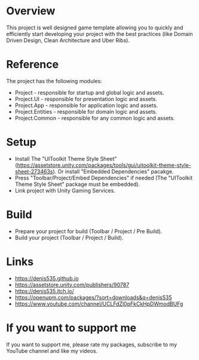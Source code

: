 # Overview
This project is well designed game template allowing you to quickly and efficiently start developing your project with the best practices (like Domain Driven Design, Clean Architecture and Uber Ribs).

# Reference
The project has the following modules:
- Project - responsible for startup and global logic and assets.
- Project.UI - responsible for presentation logic and assets.
- Project.App - responsible for application logic and assets.
- Project.Entities - responsible for domain logic and assets.
- Project.Common - responsible for any common logic and assets.

# Setup
- Install The "UIToolkit Theme Style Sheet" (https://assetstore.unity.com/packages/tools/gui/uitoolkit-theme-style-sheet-273463s). Or install "Embedded Dependencies" pacakge.
- Press "Toolbar/Project/Embed Dependencies" if needed (The "UIToolkit Theme Style Sheet" package must be embedded).
- Link project with Unity Gaming Services.

# Build
- Prepare your project for build (Toolbar / Project / Pre Build).
- Build your project (Toolbar / Project / Build).

# Links
- https://denis535.github.io
- https://assetstore.unity.com/publishers/90787
- https://denis535.itch.io/
- https://openupm.com/packages/?sort=downloads&q=denis535
- https://www.youtube.com/channel/UCLFdZl0pFkCkHpDWmodBUFg

# If you want to support me
If you want to support me, please rate my packages, subscribe to my YouTube channel and like my videos.
